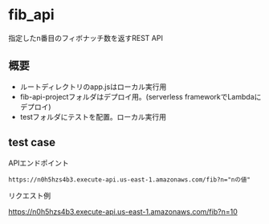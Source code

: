 # fib_api
指定したn番目のフィボナッチ数を返すREST API
## 概要
* ルートディレクトリのapp.jsはローカル実行用
* fib-api-projectフォルダはデプロイ用。(serverless frameworkでLambdaにデプロイ)
* testフォルダにテストを配置。ローカル実行用

## test case
APIエンドポイント
~~~
https://n0h5hzs4b3.execute-api.us-east-1.amazonaws.com/fib?n="nの値"
~~~
リクエスト例

https://n0h5hzs4b3.execute-api.us-east-1.amazonaws.com/fib?n=10

